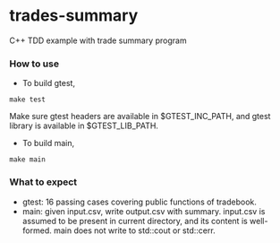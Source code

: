 # trades-summary

C++ TDD example with trade summary program

### How to use

* To build gtest,
```
make test
```
Make sure gtest headers are available in $GTEST_INC_PATH, and gtest library is available in $GTEST_LIB_PATH.

* To build main,
```
make main
```

### What to expect

* gtest: 16 passing cases covering public functions of tradebook.
* main: given input.csv, write output.csv with summary. input.csv is assumed to be present in current directory, and its content is well-formed. main does not write to std::cout or std::cerr.